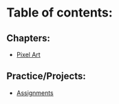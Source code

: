 # Table of contents:

## Chapters:
 - [Pixel Art](./notes/lesson_1.md)

## Practice/Projects:
 - [Assignments](./practice/README.md)
